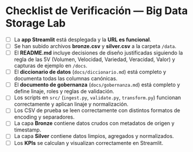# Checklist de Verificación — Big Data Storage Lab

- [ ] La **app Streamlit** está desplegada y la **URL es funcional**.
- [ ] Se han subido archivos **bronze.csv** y **silver.csv** a la carpeta `/data`.
- [ ] El **README.md** incluye decisiones de diseño justificadas siguiendo la regla de las 5V (Volumen, Velocidad, Variedad, Veracidad, Valor) y capturas de ejemplo en `/docs`.
- [ ] El **diccionario de datos** (`docs/diccionario.md`) está completo y documenta todas las columnas canónicas.
- [ ] El **documento de gobernanza** (`docs/gobernanza.md`) está completo y define linaje, roles y reglas de validación.
- [ ] Los scripts en `src/` (`ingest.py`, `validate.py`, `transform.py`) funcionan correctamente y aplican linaje y normalización.
- [ ] Los CSV de prueba se leen correctamente con distintos formatos de encoding y separadores.
- [ ] La capa **Bronze** contiene datos crudos con metadatos de origen y timestamp.
- [ ] La capa **Silver** contiene datos limpios, agregados y normalizados.
- [ ] Los **KPIs** se calculan y visualizan correctamente en Streamlit.
